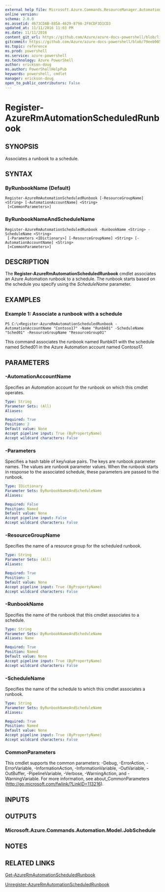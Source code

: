 ```yaml
---
external help file: Microsoft.Azure.Commands.ResourceManager.Automation.dll-Help.xml
online version: 
schema: 2.0.0
ms.assetid: 4673CDAB-885A-4629-879A-2F8CDF3D1CD3
updated_at: 11/11/2016 11:03 PM
ms.date: 11/11/2016
content_git_url: https://github.com/Azure/azure-docs-powershell/blob/live/azureps-cmdlets-docs/ResourceManager/AzureRM.Automation/v2.1.0/Register-AzureRMAutomationScheduledRunbook.md
gitcommit: https://github.com/Azure/azure-docs-powershell/blob/79eeb985ea480979357fb4695832a0c3d29a48bf/azureps-cmdlets-docs/ResourceManager/AzureRM.Automation/v2.1.0/Register-AzureRMAutomationScheduledRunbook.md
ms.topic: reference
ms.prod: powershell
ms.service: azure-powershell
ms.technology: Azure PowerShell
author: erickson-doug
ms.author: PowerShellHelpPub
keywords: powershell, cmdlet
manager: erickson-doug
open_to_public_contributors: False
---
```


# Register-AzureRmAutomationScheduledRunbook

## SYNOPSIS
Associates a runbook to a schedule.

## SYNTAX

### ByRunbookName (Default)
```
Register-AzureRmAutomationScheduledRunbook [-ResourceGroupName] <String> [-AutomationAccountName] <String>
 [<CommonParameters>]
```

### ByRunbookNameAndScheduleName
```
Register-AzureRmAutomationScheduledRunbook -RunbookName <String> -ScheduleName <String>
 [-Parameters <IDictionary>] [-ResourceGroupName] <String> [-AutomationAccountName] <String>
 [<CommonParameters>]
```

## DESCRIPTION
The **Register-AzureRmAutomationScheduledRunbook** cmdlet associates an Azure Automation runbook to a schedule.
The runbook starts based on the schedule you specify using the *ScheduleName* parameter.

## EXAMPLES

### Example 1: Associate a runbook with a schedule
```
PS C:\>Register-AzureRmAutomationScheduledRunbook -AutomationAccountName "Contoso17" -Name "Runbk01" -ScheduleName "Sched01" -ResourceGroupName "ResourceGroup01"
```

This command associates the runbook named Runbk01 with the schedule named Sched01 in the Azure Automation account named Contoso17.

## PARAMETERS

### -AutomationAccountName
Specifies an Automation account for the runbook on which this cmdlet operates.

```yaml
Type: String
Parameter Sets: (All)
Aliases: 

Required: True
Position: 2
Default value: None
Accept pipeline input: True (ByPropertyName)
Accept wildcard characters: False
```

### -Parameters
Specifies a hash table of key/value pairs.
The keys are runbook parameter names.
The values are runbook parameter values.
When the runbook starts in response to the associated schedule, these parameters are passed to the runbook.

```yaml
Type: IDictionary
Parameter Sets: ByRunbookNameAndScheduleName
Aliases: 

Required: False
Position: Named
Default value: None
Accept pipeline input: False
Accept wildcard characters: False
```

### -ResourceGroupName
Specifies the name of a resource group for the scheduled runbook.

```yaml
Type: String
Parameter Sets: (All)
Aliases: 

Required: True
Position: 1
Default value: None
Accept pipeline input: True (ByPropertyName)
Accept wildcard characters: False
```

### -RunbookName
Specifies the name of the runbook that this cmdlet associates to a schedule.

```yaml
Type: String
Parameter Sets: ByRunbookNameAndScheduleName
Aliases: Name

Required: True
Position: Named
Default value: None
Accept pipeline input: True (ByPropertyName)
Accept wildcard characters: False
```

### -ScheduleName
Specifies the name of the schedule to which this cmdlet associates a runbook.

```yaml
Type: String
Parameter Sets: ByRunbookNameAndScheduleName
Aliases: 

Required: True
Position: Named
Default value: None
Accept pipeline input: True (ByPropertyName)
Accept wildcard characters: False
```

### CommonParameters
This cmdlet supports the common parameters: -Debug, -ErrorAction, -ErrorVariable, -InformationAction, -InformationVariable, -OutVariable, -OutBuffer, -PipelineVariable, -Verbose, -WarningAction, and -WarningVariable. For more information, see about_CommonParameters (http://go.microsoft.com/fwlink/?LinkID=113216).

## INPUTS

## OUTPUTS

### Microsoft.Azure.Commands.Automation.Model.JobSchedule

## NOTES

## RELATED LINKS

[Get-AzureRmAutomationScheduledRunbook](xref:ResourceManager/AzureRM.Automation/v2.1.0/Get-AzureRMAutomationScheduledRunbook.md)

[Unregister-AzureRmAutomationScheduledRunbook](xref:ResourceManager/AzureRM.Automation/v2.1.0/Unregister-AzureRMAutomationScheduledRunbook.md)


